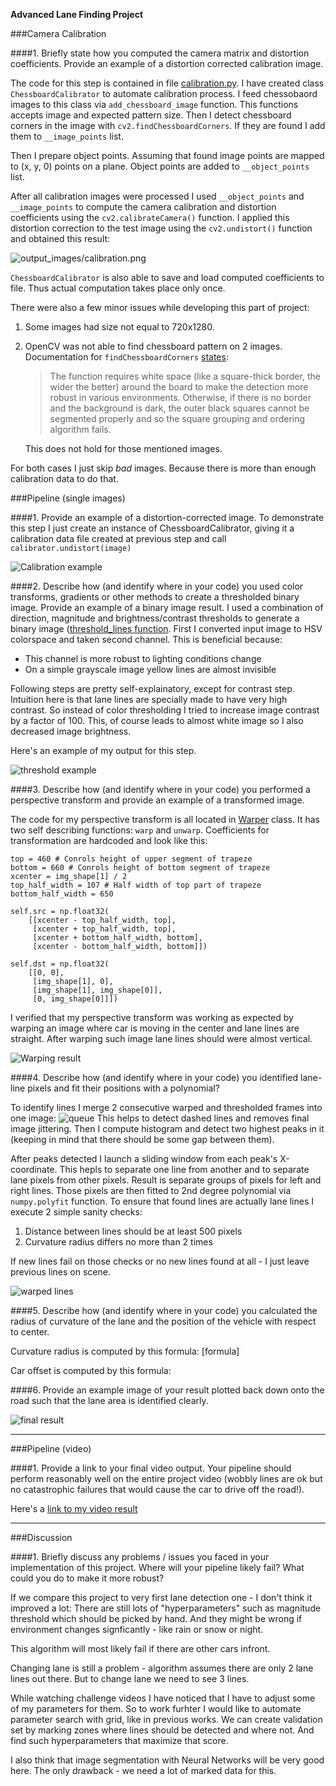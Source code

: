**Advanced Lane Finding Project**

###Camera Calibration

####1. Briefly state how you computed the camera matrix and distortion coefficients. Provide an example of a distortion corrected calibration image.

The code for this step is contained in file [calibration.py](calibration.py). I have created class `ChessboardCalibrator` to automate calibration process. I feed chessobaord images to this class via `add_chessboard_image` function. This functions accepts image and expected pattern size. Then I detect chessboard corners in the image with `cv2.findChessboardCorners`. If they are found I add them to `__image_points` list. 

Then I prepare object points. Assuming that found image points are mapped to (x, y, 0) points on a plane. Object points are added to `__object_points` list.

After all calibration images were processed I used `__object_points` and `__image_points` to compute the camera calibration and distortion coefficients using the `cv2.calibrateCamera()` function.  I applied this distortion correction to the test image using the `cv2.undistort()` function and obtained this result:

![output_images/calibration.png](output_images/calibration.png)

`ChessboardCalibrator` is also able to save and load computed coefficients to file. Thus actual computation takes place only once.

There were also a few minor issues while developing this part of project:

1. Some images had size not equal to 720x1280. 
2. OpenCV was not able to find chessboard pattern on 2 images. Documentation for `findChessboardCorners` [states](http://docs.opencv.org/2.4/modules/calib3d/doc/camera_calibration_and_3d_reconstruction.html#cv2.findChessboardCorners):
 
   >The function requires white space (like a square-thick border, the wider the better) around the board to make the detection more robust in various environments. Otherwise, if there is no border and the background is dark, the outer black squares cannot be segmented properly and so the square grouping and ordering algorithm fails.

   This does not hold for those mentioned images. 

For both cases I just skip _bad_ images. Because there is more than enough calibration data to do that.

###Pipeline (single images)

####1. Provide an example of a distortion-corrected image.
To demonstrate this step I just create an instance of ChessboardCalibrator, giving it a calibration data file created at previous step and call `calibrator.undistort(image)`

![Calibration example](output_images/calibration2.png)

####2. Describe how (and identify where in your code) you used color transforms, gradients or other methods to create a thresholded binary image.  Provide an example of a binary image result.
I used a combination of direction, magnitude and brightness/contrast thresholds to generate a binary image ([threshold_lines function](https://github.com/AM5800/self_driving_car/blob/master/advanced_lanes_detection/threshold.py#L30). 
First I converted input image to HSV colorspace and taken second channel. This is beneficial because:
* This channel is more robust to lighting conditions change
* On a simple grayscale image yellow lines are almost invisible

Following steps are pretty self-explainatory, except for contrast step. Intuition here is that lane lines are specially made to have very high contrast. So instead of color thresholding I tried to increase image contrast by a factor of 100. This, of course leads to almost white image so I also decreased image brightness.

Here's an example of my output for this step.

![threshold example](output_images/threshold.jpg)

####3. Describe how (and identify where in your code) you performed a perspective transform and provide an example of a transformed image.

The code for my perspective transform is all located in [Warper](https://github.com/AM5800/self_driving_car/blob/master/advanced_lanes_detection/warp.py#L6) class. It has two self describing functions: `warp` and `unwarp`. Coefficients for transformation are hardcoded and look like this:

```
top = 460 # Conrols height of upper segment of trapeze
bottom = 660 # Conrols height of bottom segment of trapeze
xcenter = img_shape[1] / 2
top_half_width = 107 # Half width of top part of trapeze
bottom_half_width = 650

self.src = np.float32(
    [[xcenter - top_half_width, top],
     [xcenter + top_half_width, top],
     [xcenter + bottom_half_width, bottom],
     [xcenter - bottom_half_width, bottom]])

self.dst = np.float32(
    [[0, 0],
     [img_shape[1], 0],
     [img_shape[1], img_shape[0]],
     [0, img_shape[0]]])

```
I verified that my perspective transform was working as expected by warping an image where car is moving in the center and lane lines are straight. After warping such image lane lines should were almost vertical.

![Warping result](output_images/warp_result.png)

####4. Describe how (and identify where in your code) you identified lane-line pixels and fit their positions with a polynomial?

To identify lines I merge 2 consecutive warped and thresholded frames into one image:
![queue](output_images/queue.png)
This helps to detect dashed lines and removes final image jittering. Then I compute histogram and detect two highest peaks in it (keeping in mind that there should be some gap between them).

After peaks detected I launch a sliding window from each peak's X-coordinate. This hepls to separate one line from another and to separate lane pixels from other pixels. Result is separate groups of pixels for left and right lines. Those pixels are then fitted to 2nd degree polynomial via `numpy.polyfit` function.
To ensure that found lines are actually lane lines I execute 2 simple sanity checks:
1. Distance between lines should be at least 500 pixels
2. Curvature radius differs no more than 2 times

If new lines fail on those checks or no new lines found at all - I just leave previous lines on scene.

![warped lines](output_images/detected.png)

####5. Describe how (and identify where in your code) you calculated the radius of curvature of the lane and the position of the vehicle with respect to center.

Curvature radius is computed by this formula:
[formula]

Car offset is computed by this formula: 

####6. Provide an example image of your result plotted back down onto the road such that the lane area is identified clearly.

![final result](output_images/final.png)

---

###Pipeline (video)

####1. Provide a link to your final video output.  Your pipeline should perform reasonably well on the entire project video (wobbly lines are ok but no catastrophic failures that would cause the car to drive off the road!).

Here's a [link to my video result](https://youtu.be/tPlNkCYSdYI)

---

###Discussion

####1. Briefly discuss any problems / issues you faced in your implementation of this project.  Where will your pipeline likely fail?  What could you do to make it more robust?

If we compare this project to very first lane detection one - I don't think it improved a lot:
There are still lots of "hyperparameters" such as magnitude threshold which should be picked by hand. And they might be wrong if environment changes signficantly - like rain or snow or night. 

This algorithm will most likely fail if there are other cars infront.

Changing lane is still a problem - algorithm assumes there are only 2 lane lines out there. But to change lane we need to see 3 lines.

While watching challenge videos I have noticed that I have to adjust some of my parameters for them.
So to work furhter I would like to automate parameter search with grid, like in previous works. We can create validation set by marking zones where lines should be detected and where not. And find such hyperparameters that maximize that score.

I also think that image segmentation with Neural Networks will be very good here. The only drawback - we need a lot of marked data for this.
